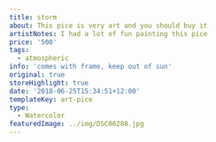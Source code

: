 ```yaml
---
title: storm
about: This pice is very art and you should buy it
artistNotes: I had a lot of fun painting this pice
price: '500'
tags:
  - atmospheric
info: 'comes with frame, keep out of sun'
original: true
storeHighlight: true
date: '2018-06-25T15:34:51+12:00'
templateKey: art-pice
type:
  - Watercolor
featuredImage: ../img/DSC06288.jpg
---
```


